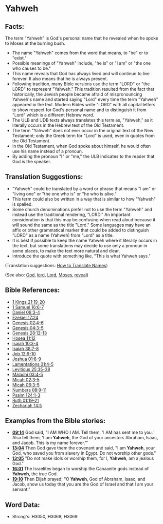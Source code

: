 # Yahweh #

## Facts: ##

The term "Yahweh" is God's personal name that he revealed when he spoke to Moses at the burning bush. 

* The name "Yahweh" comes from the word that means, to "be" or to "exist."
* Possible meanings of "Yahweh" include, "he is" or "I am" or "the one who causes to be."
* This name reveals that God has always lived and will continue to live forever. It also means that he is always present.
* Following tradition, many Bible versions use the term "LORD" or "the LORD" to represent "Yahweh." This tradition resulted from the fact that historically, the Jewish people became afraid of mispronouncing Yahweh's name and started saying "Lord" every time the term "Yahweh" appeared in the text. Modern Bibles write "LORD" with all capital letters to show respect for God's personal name and to distinguish it from "Lord" which is a different Hebrew word.
* The ULB and UDB texts always translates this term as, "Yahweh," as it literally occurs in the Hebrew text of the Old Testament.
* The term "Yahweh" does not ever occur in the original text of the New Testament; only the Greek term for "Lord" is used, even in quotes from the Old Testament.
* In the Old Testament, when God spoke about himself, he would often use his name instead of a pronoun.
* By adding the pronoun "I" or "me," the ULB indicates to the reader that God is the speaker.

## Translation Suggestions: ##

* "Yahweh" could be translated by a word or phrase that means "I am" or "living one" or "the one who is" or "he who is alive."
* This term could also be written in a way that is similar to how "Yahweh" is spelled.
* Some church denominations prefer not to use the term "Yahweh" and instead use the traditional rendering, "LORD." An important consideration is that this may be confusing when read aloud because it will sound the same as the title "Lord." Some languages may have an affix or other grammatical marker that could be added to distinguish "LORD" as a name (Yahweh) from "Lord" as a title.
* It is best if possible to keep the name Yahweh where it literally occurs in the text, but some translations may decide to use only a pronoun in some places, to make the text more natural and clear.
* Introduce the quote with something like, "This is what Yahweh says."

(Translation suggestions: [How to Translate Names](rc://en/ta/man/translate/translate-names))

(See also: [God](../kt/god.md), [lord](../kt/lord.md), [Lord](../kt/lord.md), [Moses](../names/moses.md), [reveal](../kt/reveal.md))

## Bible References: ##

* [1 Kings 21:19-20](rc://en/tn/help/1ki/21/19)
* [1 Samuel 16:6-7](rc://en/tn/help/1sa/16/06)
* [Daniel 09:3-4](rc://en/tn/help/dan/09/03)
* [Ezekiel 17:24](rc://en/tn/help/ezk/17/24)
* [Genesis 02:4-6](rc://en/tn/help/gen/02/04)
* [Genesis 04:3-5](rc://en/tn/help/gen/04/03)
* [Genesis 28:12-13](rc://en/tn/help/gen/28/12)
* [Hosea 11:12](rc://en/tn/help/hos/11/12)
* [Isaiah 10:3-4](rc://en/tn/help/isa/10/03)
* [Isaiah 38:7-8](rc://en/tn/help/isa/38/07)
* [Job 12:9-10](rc://en/tn/help/job/12/09)
* [Joshua 01:8-9](rc://en/tn/help/jos/01/08)
* [Lamentations 01:4-5](rc://en/tn/help/lam/01/04)
* [Leviticus 25:35-38](rc://en/tn/help/lev/25/35)
* [Malachi 03:4-5](rc://en/tn/help/mal/03/04)
* [Micah 02:3-5](rc://en/tn/help/mic/02/03)
* [Micah 06:3-5](rc://en/tn/help/mic/06/03)
* [Numbers 08:9-11](rc://en/tn/help/num/08/09)
* [Psalm 124:1-3](rc://en/tn/help/psa/124/001)
* [Ruth 01:19-21](rc://en/tn/help/rut/01/19)
* [Zechariah 14:5](rc://en/tn/help/zec/14/05)

## Examples from the Bible stories: ##

* __[09:14](rc://en/tn/help/obs/09/14)__ God said, "I AM WHO I AM. Tell them, 'I AM has sent me to you.' Also tell them, 'I am __Yahweh__, the God of your ancestors Abraham, Isaac, and Jacob. This is my name forever.'"
* __[13:04](rc://en/tn/help/obs/13/04)__ Then God gave them the covenant and said, "I am __Yahweh__, your God, who saved you from slavery in Egypt. Do not worship other gods."
* __[13:05](rc://en/tn/help/obs/13/05)__ "Do not make idols or worship them, for I, __Yahweh__, am a jealous God."
* __[16:01](rc://en/tn/help/obs/16/01)__ The Israelites began to worship the Canaanite gods instead of __Yahweh__, the true God.
* __[19:10](rc://en/tn/help/obs/19/10)__ Then Elijah prayed, "O __Yahweh__, God of Abraham, Isaac, and Jacob, show us today that you are the God of Israel and that I am your servant."

## Word Data: ##

* Strong's: H3050, H3068, H3069
